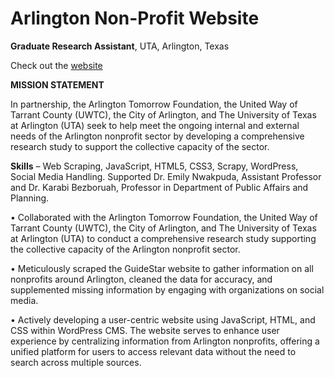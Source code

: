 # Arlington Non-Profit Website

**Graduate Research Assistant**, UTA, Arlington, Texas  

Check out the [website][website-url]

[website-url]: https://nparlington-research.uta.edu/nonprofits/

**MISSION STATEMENT**

In partnership, the Arlington Tomorrow Foundation, the United Way of Tarrant County (UWTC), the City of Arlington, and The University of Texas at Arlington (UTA) seek to help meet the ongoing internal and external needs of the Arlington nonprofit sector by developing a comprehensive research study to support the collective capacity of the sector.


**Skills** – Web Scraping, JavaScript, HTML5, CSS3, Scrapy, WordPress, Social Media Handling.
Supported Dr. Emily Nwakpuda, Assistant Professor and Dr. Karabi Bezboruah, Professor in Department of Public Affairs and Planning.

•	Collaborated with the Arlington Tomorrow Foundation, the United Way of Tarrant County (UWTC), the City of Arlington, and The University of Texas at Arlington (UTA) to conduct a comprehensive research study supporting the collective capacity of the Arlington nonprofit sector.

•	Meticulously scraped the GuideStar website to gather information on all nonprofits around Arlington, cleaned the data for accuracy, and supplemented missing information by engaging with organizations on social media. 

•	Actively developing a user-centric website using JavaScript, HTML, and CSS within WordPress CMS. The website serves to enhance user experience by centralizing information from Arlington nonprofits, offering a unified platform for users to access relevant data without the need to search across multiple sources.
